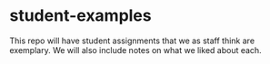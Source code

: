 # student-examples

This repo will have student assignments that we as staff think are exemplary.
We will also include notes on what we liked about each.